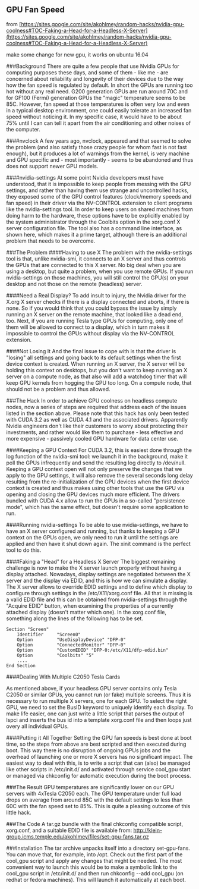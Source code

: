 GPU Fan Speed
------------

from [https://sites.google.com/site/akohlmey/random-hacks/nvidia-gpu-coolness#TOC-Faking-a-Head-for-a-Headless-X-Server](https://sites.google.com/site/akohlmey/random-hacks/nvidia-gpu-coolness#TOC-Faking-a-Head-for-a-Headless-X-Server)

make some change for new gpu, it works on ubuntu 16.04

###Background
There are quite a few people that use Nvidia GPUs for computing purposes these days, and some of them - like me - are concerned about reliability and longevity of their devices due to the way how the fan speed is regulated by default. In short the GPUs are running too hot without any real need. G200 generation GPUs are run around 70C and for GF100 (Fermi) generation GPUs the "magic" temperature seems to be 85C. However, fan speed at those temperatures is often very low and even in a typical desktop environment, one could easily tolerate an increased fan speed without noticing it. In my specific case, it would have to be about 75% until I can can tell it apart from the air conditioning and other noises of the computer.

####nvclock
A few years ago, nvclock, appeared and that seemed to solve the problem (and also satisfy those crazy people for whom fast is not fast enough), but it produces a lot of warnings from the kernel, is very machine and GPU specific and - most importantly - seems to be abandoned and thus does not support newer GPU models. 

####nvidia-settings
At some point Nvidia developers must have understood, that it is impossible to keep people from messing with the GPU settings, and rather than having them use strange and uncontrolled hacks, they exposed some of the GPU control features (clock/memory speeds and fan speed) in their driver via the NV-CONTROL extension to client programs like the nvidia-settings tool. In order to keep users on shared machines from doing harm to the hardware, these options have to be explicitly enabled by the system administrator through the Coolbits option in the xorg.conf X server configuration file. The tool also has a command line interface, as shown here, which makes it a prime target, although there is an additional problem that needs to be overcome.


###The Problem
####Having to use X
The problem with the nvidia-settings tool is that, unlike nvidia-smi, it connects to an X server and thus controls the GPUs that are connected to this X server. No big deal when you are using a desktop, but quite a problem, when you use remote GPUs. If you run nvidia-settings on those machines, you will still control the GPU(s) on your desktop and not those on the remote (headless) server.

####Need a Real Display?
To add insult to injury, the Nvidia driver for the X.org X server checks if there is a display connected and aborts, if there is none. So if you would think that you could bypass the issue by simply running an X server on the remote machine, that looked like a dead end, too. Next, if you are running Tesla type GPUs for computing, only one of them will be allowed to connect to a display, which in turn makes it impossible to control the GPUs without display via the NV-CONTROL extension.

####Not Losing It
And the final issue to cope with is that the driver is "losing" all settings and going back to its default settings when the first device context is created. When running an X server, the X server will be holding this context on desktops, but you don't want to keep running an X server on a compute node, as that also will add a watchdog timer that will keep GPU kernels from hogging the GPU too long. On a compute node, that should not be a problem and thus allowed.


###The Hack
In order to achieve GPU coolness on headless compute nodes, now a series of steps are required that address each of the issues listed in the section above. Please note that this hack has only been tested with CUDA 3.2 as well as CUDA 4.1 and the associated drivers. Apparently Nvidia engineers don't like their customers to worry about protecting their investments, and rather would like them to purchase - less effective and more expensive - passively cooled GPU hardware for data center use.

####Keeping a GPU Context
For CUDA 3.2, this is easiest done through the log function of the nvidia-smi tool: we launch it in the background, make it poll the GPUs infrequently and send the resulting log directly to /dev/null. Keeping a GPU context open will not only preserve the changes that we apply to the GPU settings, it will also remove the several seconds long delay resulting from the re-initialization of the GPU devices when the first device context is created and thus makes using other tools that use the GPU via opening and closing the GPU devices much more efficient. The drivers bundled with CUDA 4.x allow to run the GPUs in a so-called "persistence mode", which has the same effect, but doesn't require some application to run.

####Running nvidia-settings
To be able to use nvidia-settings, we have to have an X server configured and running, but thanks to keeping a GPU context on the GPUs open, we only need to run it until the settings are applied and then have it shut down again. The xinit command is the perfect tool to do this.

####Faking a "Head" for a Headless X Server
The biggest remaining challenge is now to make the X server launch properly without having a display attached. Nowadays, display settings are negotiated between the X server and the display via EDID, and this is how we can simulate a display. The X server allows to override EDID settings and to define which display to configure through settings in the /etc/X11/xorg.conf file. All that is missing is a valid EDID file and this can be obtained from nvidia-settings through the "Acquire EDID" button, when examining the properties of a currently attached display (doesn't matter which one). In the xorg.conf file, something along the lines of the following has to be set.


    Section "Screen"
        Identifier     "Screen0"
        Option         "UseDisplayDevice" "DFP-0"
        Option         "ConnectedMonitor" "DFP-0"
        Option         "CustomEDID" "DFP-0:/etc/X11/dfp-edid.bin"
        Option         "Coolbits" "5"
        ....
    End Section
  
####Dealing With Multiple C2050 Tesla Cards

As mentioned above, if your headless GPU server contains only Tesla C2050 or similar GPUs, you cannot run (or fake) multiple screens. Thus it is necessary to run multiple X servers, one for each GPU. To select the right GPU, we need to set the BusID keyword to uniquely identify each display. To make life easier, one can just write a little script that parses the output of lspci and inserts the bus id into a template xorg.conf file and then loops just overy all individual GPUs.

####Putting it All Together
Setting the GPU fan speeds is best done at boot time, so the steps from above are best scripted and then executed during boot. This way there is no disruption of ongoing GPUs jobs and the overhead of launching one or more X servers has no significant impact. The easiest way to deal with this, is to write a script that can (also) be managed like other scripts in /etc/init.d/ and activated through service cool_gpu start or managed via chkconfig for automatic execution during the boot process.

###The Result
GPU temperatures are significantly lower on our GPU servers with 4xTesla C2050 each. The GPU temperature under full load drops on average from around 85C with the default settings to less than 60C with the fan speed set to 85%. This is quite a pleasing outcome of this little hack.

###The Code
A tar.gz bundle with the final chkconfig compatible script, xorg.conf, and a suitable EDID file is available from: http://klein-group.icms.temple.edu/akohlmey/files/set-gpu-fans.tar.gz

###Installation
The tar archive unpacks itself into a directory set-gpu-fans. You can move that, for example, into /opt. Check out the first part of the cool_gpu script and apply any changes that might be needed. The most convenient way to launch this would be to make a symbolic link to the cool_gpu script in /etc/init.d/ and then run chkconfig --add cool_gpu (on redhat or fedora machines). This will launch it automatically at each boot.
